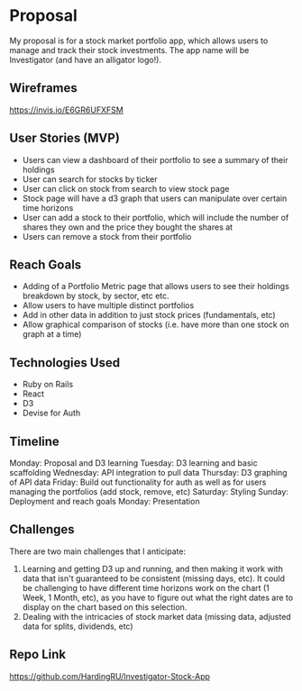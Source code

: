 # Proposal

My proposal is for a stock market portfolio app, which allows users to manage and track their stock investments.  The app name will be Investigator (and have an alligator logo!).

## Wireframes
https://invis.io/E6GR6UFXFSM

## User Stories (MVP)
- Users can view a dashboard of their portfolio to see a summary of their holdings
- User can search for stocks by ticker
- User can click on stock from search to view stock page
- Stock page will have a d3 graph that users can manipulate over certain time horizons
- User can add a stock to their portfolio, which will include the number of shares they own and the price they bought the shares at
- Users can remove a stock from their portfolio

## Reach Goals
- Adding of a Portfolio Metric page that allows users to see their holdings breakdown by stock, by sector, etc etc.
- Allow users to have multiple distinct portfolios
- Add in other data in addition to just stock prices (fundamentals, etc)
- Allow graphical comparison of stocks (i.e. have more than one stock on graph at a time)

## Technologies Used
- Ruby on Rails
- React
- D3
- Devise for Auth

## Timeline
Monday: Proposal and D3 learning
Tuesday: D3 learning and basic scaffolding
Wednesday: API integration to pull data
Thursday: D3 graphing of API data
Friday: Build out functionality for auth as well as for users managing the portfolios (add stock, remove, etc)
Saturday: Styling
Sunday: Deployment and reach goals
Monday: Presentation

## Challenges
There are two main challenges that I anticipate:
1) Learning and getting D3 up and running, and then making it work with data that isn't guaranteed to be consistent (missing days, etc).  It could be challenging to have different time horizons work on the chart (1 Week, 1 Month, etc), as you have to figure out what the right dates are to display on the chart based on this selection.
2) Dealing with the intricacies of stock market data (missing data, adjusted data for splits, dividends, etc)

## Repo Link
https://github.com/HardingRU/Investigator-Stock-App
